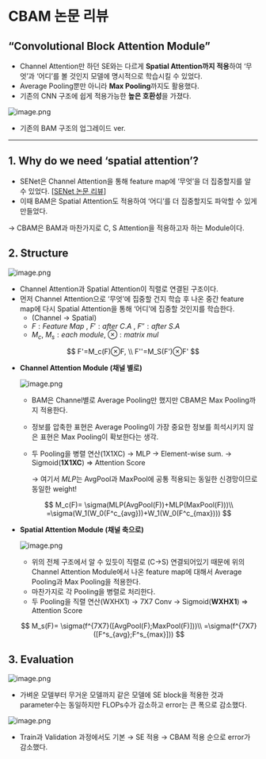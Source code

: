 # CBAM 논문 리뷰

## “Convolutional Block Attention Module”

- Channel Attention만 하던 SE와는 다르게 **Spatial Attention까지 적용**하여 ‘무엇’과 ‘어디’를 볼 것인지 모델에 명시적으로 학습시킬 수 있었다.
- Average Pooling뿐만 아니라 **Max Pooling**까지도 활용했다.
- 기존의 CNN 구조에 쉽게 적용가능한 **높은 호환성**을 가졌다.

![image.png](attachment:2f421095-7529-466d-a398-34a27722fbf8:image.png)

- 기존의 BAM 구조의 업그레이드 ver.

---

## 1. Why do we need ‘spatial attention’?

- SENet은 Channel Attention을 통해 feature map에 ‘무엇’을 더 집중할지를 알 수 있었다. [[SENet 논문 리뷰](https://www.notion.so/SENet-278ccff627fb80a8989ec89fb6edc4f2?pvs=21)]
- 이때 BAM은 Spatial Attention도 적용하여 ‘어디’를 더 집중할지도 파악할 수 있게 만들었다.

 → CBAM은 BAM과 마찬가지로 C, S Attention을 적용하고자 하는 Module이다. 

## 2. Structure

![image.png](attachment:877ada0a-2346-48d5-8852-f77c5f34087a:image.png)

- Channel Attention과 Spatial Attention이 직렬로 연결된 구조이다.
- 먼저 Channel Attention으로 ‘무엇’에 집중할 건지 학습 후 나온 중간 feature map에 다시 Spatial Attention을 통해 ‘어디’에 집중할 것인지를 학습한다.
    - (Channel → Spatial)
    - $F: Feature\ Map \ , \ F': after \ C.A \ , \ F'': after \ S.A$
    - $M_c,\ M_s: each \ module, \ ⊗: matrix\ mul$

$$
F'=M_c(F)⊗F, \\
F''=M_S(F')⊗F'
$$

- **Channel Attention Module (채널 별로)**
    
    ![image.png](attachment:027a64a8-1c85-4b01-8594-65cd85f012f7:image.png)
    
    - BAM은 Channel별로 Average Pooling만 했지만 CBAM은 Max Pooling까지 적용한다.
    - 정보를 압축한 표현은 Average Pooling이 가장 중요한 정보를 희석시키지 않은 표현은 Max Pooling이 확보한다는 생각.
    - 두 Pooling을 병렬 연산(1X1XC) → MLP → Element-wise sum. → Sigmoid(**1X1XC**) ⇒ Attention Score
        
        → 여기서 $MLP$는 AvgPool과 MaxPool에 공통 적용되는 동일한 신경망이므로 동일한 weight!
        
    
    $$
    M_c(F)= \sigma(MLP(AvgPool(F))+MLP(MaxPool(F)))\\
    =\sigma(W_1(W_0(F^c_{avg}))+W_1(W_0(F^c_{max})))
    $$
    
- **Spatial Attention Module (채널 축으로)**
    
    ![image.png](attachment:c4f64fdd-caf6-4785-a681-e2cb0c15d19d:image.png)
    
    - 위의 전체 구조에서 알 수 있듯이 직렬로 (C→S) 연결되어있기 때문에 위의 Channel Attention Module에서 나온 feature map에 대해서 Average Pooling과 Max Pooling을 적용한다.
    - 마찬가지로 각 Pooling을 병렬로 처리한다.
    - 두 Pooling을 직렬 연산(WXHX1) → 7X7 Conv → Sigmoid(**WXHX1**) ⇒ Attention Score
    
    $$
    M_s(F)= \sigma(f^{7X7}([AvgPool(F);MaxPool(F)]))\\
    =\sigma(f^{7X7}([F^s_{avg};F^s_{max}]))
    $$
    

## 3. Evaluation

![image.png](attachment:6b395faa-3ea0-420e-8ff0-76e311b750af:image.png)

- 가벼운 모델부터 무거운 모델까지 같은 모델에 SE block을 적용한 것과 parameter수는 동일하지만 FLOPs수가 감소하고 error는 큰 폭으로 감소했다.

![image.png](attachment:d75fd895-0f8d-42f5-a2f7-bfbcf62091c8:image.png)

- Train과 Validation 과정에서도 기본 → SE 적용 → CBAM 적용 순으로 error가 감소했다.